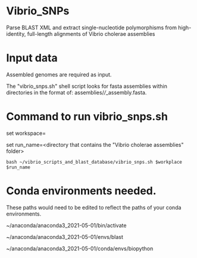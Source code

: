 # Vibrio_SNPs
Parse BLAST XML and extract single-nucleotide polymorphisms from high-identity, full-length alignments of Vibrio cholerae assemblies

# Input data
Assembled genomes are required as input.

The "vibrio_snps.sh" shell script looks for fasta assemblies within directories in the format of: assemblies/*/*_assembly.fasta.

# Command to run vibrio_snps.sh
set workspace=<your directory>

set run_name=<directory that contains the "Vibrio cholerae assemblies" folder>

```
bash ~/vibrio_scripts_and_blast_database/vibrio_snps.sh $workplace $run_name
```

# Conda environments needed. 
These paths would need to be edited to reflect the paths of your conda environments.

~/anaconda/anaconda3_2021-05-01/bin/activate

~/anaconda/anaconda3_2021-05-01/envs/blast

~/anaconda/anaconda3_2021-05-01/conda/envs/biopython


